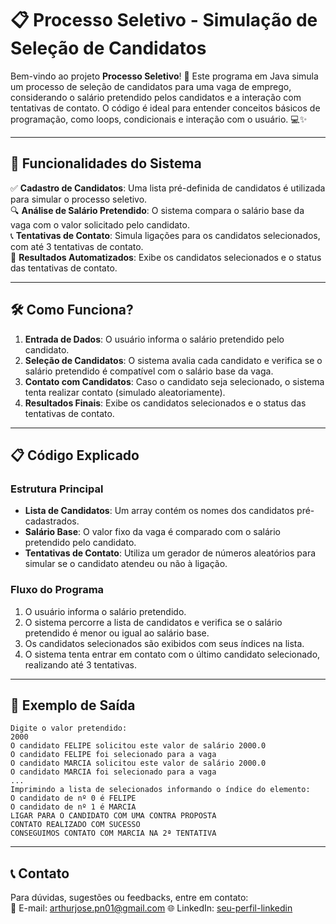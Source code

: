 # 📋 Processo Seletivo - Simulação de Seleção de Candidatos

Bem-vindo ao projeto **Processo Seletivo**! 🚀 Este programa em Java simula um processo de seleção de candidatos para uma vaga de emprego, considerando o salário pretendido pelos candidatos e a interação com tentativas de contato. O código é ideal para entender conceitos básicos de programação, como loops, condicionais e interação com o usuário. 💻✨

---

## 🌟 Funcionalidades do Sistema

✅ **Cadastro de Candidatos**: Uma lista pré-definida de candidatos é utilizada para simular o processo seletivo.  
🔍 **Análise de Salário Pretendido**: O sistema compara o salário base da vaga com o valor solicitado pelo candidato.  
📞 **Tentativas de Contato**: Simula ligações para os candidatos selecionados, com até 3 tentativas de contato.  
🎯 **Resultados Automatizados**: Exibe os candidatos selecionados e o status das tentativas de contato.

---

## 🛠️ Como Funciona?

1. **Entrada de Dados**: O usuário informa o salário pretendido pelo candidato.  
2. **Seleção de Candidatos**: O sistema avalia cada candidato e verifica se o salário pretendido é compatível com o salário base da vaga.  
3. **Contato com Candidatos**: Caso o candidato seja selecionado, o sistema tenta realizar contato (simulado aleatoriamente).  
4. **Resultados Finais**: Exibe os candidatos selecionados e o status das tentativas de contato.

---

## 📋 Código Explicado

### Estrutura Principal
- **Lista de Candidatos**: Um array contém os nomes dos candidatos pré-cadastrados.
- **Salário Base**: O valor fixo da vaga é comparado com o salário pretendido pelo candidato.
- **Tentativas de Contato**: Utiliza um gerador de números aleatórios para simular se o candidato atendeu ou não à ligação.

### Fluxo do Programa
1. O usuário informa o salário pretendido.
2. O sistema percorre a lista de candidatos e verifica se o salário pretendido é menor ou igual ao salário base.
3. Os candidatos selecionados são exibidos com seus índices na lista.
4. O sistema tenta entrar em contato com o último candidato selecionado, realizando até 3 tentativas.

---

## 🎯 Exemplo de Saída

```plaintext
Digite o valor pretendido: 
2000
O candidato FELIPE solicitou este valor de salário 2000.0
O candidato FELIPE foi selecionado para a vaga
O candidato MARCIA solicitou este valor de salário 2000.0
O candidato MARCIA foi selecionado para a vaga
...
Imprimindo a lista de selecionados informando o índice do elemento:
O candidato de nº 0 é FELIPE
O candidato de nº 1 é MARCIA
LIGAR PARA O CANDIDATO COM UMA CONTRA PROPOSTA
CONTATO REALIZADO COM SUCESSO
CONSEGUIMOS CONTATO COM MARCIA NA 2ª TENTATIVA
```

---

## 📞 Contato

Para dúvidas, sugestões ou feedbacks, entre em contato:  
📧 E-mail: arthurjose.pn01@gmail.com 
🌐 LinkedIn: [seu-perfil-linkedin](https://www.linkedin.com/in/arthur-js)  
